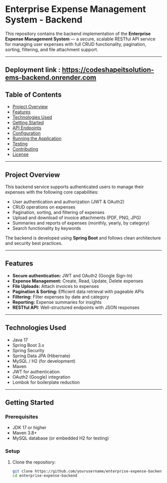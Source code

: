 # Enterprise Expense Management System - Backend

This repository contains the backend implementation of the **Enterprise Expense Management System** — a secure, scalable RESTful API service for managing user expenses with full CRUD functionality, pagination, sorting, filtering, and file attachment support.

---
Deployment link : https://codeshapeitsolution-ems-backend.onrender.com
---

## Table of Contents

- [Project Overview](#project-overview)
- [Features](#features)
- [Technologies Used](#technologies-used)
- [Getting Started](#getting-started)
- [API Endpoints](#api-endpoints)
- [Configuration](#configuration)
- [Running the Application](#running-the-application)
- [Testing](#testing)
- [Contributing](#contributing)
- [License](#license)

---

## Project Overview

This backend service supports authenticated users to manage their expenses with the following core capabilities:

- User authentication and authorization (JWT & OAuth2)
- CRUD operations on expenses
- Pagination, sorting, and filtering of expenses
- Upload and download of invoice attachments (PDF, PNG, JPG)
- Summaries and reports of expenses (monthly, yearly, by category)
- Search functionality by keywords

The backend is developed using **Spring Boot** and follows clean architecture and security best practices.

---

## Features

- **Secure authentication:** JWT and OAuth2 (Google Sign-In)
- **Expense Management:** Create, Read, Update, Delete expenses
- **File Uploads:** Attach invoices to expenses
- **Pagination & Sorting:** Efficient data retrieval with pageable APIs
- **Filtering:** Filter expenses by date and category
- **Reporting:** Expense summaries for insights
- **RESTful API:** Well-structured endpoints with JSON responses

---

## Technologies Used

- Java 17
- Spring Boot 3.x
- Spring Security
- Spring Data JPA (Hibernate)
- MySQL / H2 (for development)
- Maven
- JWT for authentication
- OAuth2 (Google) integration
- Lombok for boilerplate reduction

---

## Getting Started

### Prerequisites

- JDK 17 or higher
- Maven 3.8+
- MySQL database (or embedded H2 for testing)

### Setup

1. Clone the repository:

   ```bash
   git clone https://github.com/yourusername/enterprise-expense-backend.git
   cd enterprise-expense-backend
